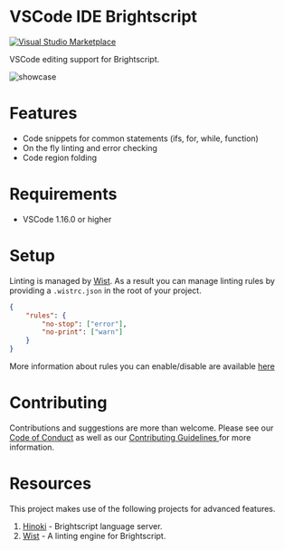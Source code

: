 # VSCode IDE Brightscript

[![Visual Studio Marketplace](https://img.shields.io/vscode-marketplace/v/willowtree.vscode-ide-brightscript.svg?style=flat-square)](https://marketplace.visualstudio.com/items?itemName=willowtree.vscode-ide-brightscript)

VSCode editing support for Brightscript.

![showcase](https://user-images.githubusercontent.com/2018617/40208763-556c6298-5a09-11e8-88b0-61bf1fe7dbbc.gif)

# Features

* Code snippets for common statements (ifs, for, while, function)
* On the fly linting and error checking 
* Code region folding

# Requirements

* VSCode 1.16.0 or higher

# Setup

Linting is managed by [Wist](https://github.com/willowtreeapps/wist/). As a result you can manage linting rules by providing a `.wistrc.json` in the root of your project. 

```json
{
    "rules": {
        "no-stop": ["error"],
        "no-print": ["warn"]
    }
}
```

More information about rules you can enable/disable are available [here](https://github.com/willowtreeapps/wist/)

# Contributing

Contributions and suggestions are more than welcome. 
Please see our [Code of Conduct](/CODE_OF_CONDUCT.md) as well as our [Contributing Guidelines ](/CONTRIBUTING.md)
for more information.

# Resources

This project makes use of the following projects for advanced features.

1. [Hinoki](https://github.com/willowtreeapps/hinoki/) - Brightscript language server.
2. [Wist](https://github.com/willowtreeapps/wist/) - A linting engine for Brightscript.

